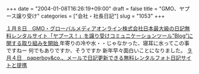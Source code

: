 +++
date = "2004-01-08T16:26:19+09:00"
draft = false
title = "GMO、ヤプース譲り受け"
categories = ["会社・社長日記"]
slug = "1053"
+++

<a href="http://www.gmo.jp/press/release/20040108.html">１月８日　GMO・グローバルメディアオンライン株式会社日本最大級の日記無料レンタルサイト「ヤプース！」を譲り受けコミュニケーションツール”Blog”に関する取り組みを開始 </a>
年寄りの冷や水・・じゃなかった、寝耳に水ってこの事ですねー
何でもありですか、そうですか
新年早々面白いことになりました。
<a href="http://www.venturenow.tv/venturenews/vn20030904-04fp.html">９月４日　paperboy&co.、メールで日記更新できる無料レンタルフォト日記サイトと提携 </a>
